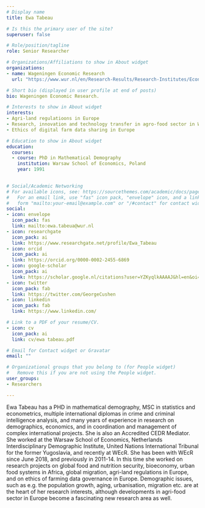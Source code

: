 ```yaml
---
# Display name
title: Ewa Tabeau

# Is this the primary user of the site?
superuser: false

# Role/position/tagline
role: Senior Researcher

# Organizations/Affiliations to show in About widget
organizations:
- name: Wageningen Economic Research
  url: "https://www.wur.nl/en/Research-Results/Research-Institutes/Economic-Research.htm"

# Short bio (displayed in user profile at end of posts)
bio: Wageningen Economic Research.

# Interests to show in About widget
interests:
- Agri-land regulatioons in Europe
- Research, innovation and technology transfer in agro-food sector in Western Balkans
- Ethics of digital farm data sharing in Europe

# Education to show in About widget
education:
  courses:
  - course: PhD in Mathematical Demography
    institution: Warsaw School of Economics, Poland
    year: 1991

  
# Social/Academic Networking
# For available icons, see: https://sourcethemes.com/academic/docs/page-builder/#icons
#   For an email link, use "fas" icon pack, "envelope" icon, and a link in the
#   form "mailto:your-email@example.com" or "/#contact" for contact widget.
social:
- icon: envelope
  icon_pack: fas
  link: mailto:ewa.tabeua@wur.nl
- icon: researchgate
  icon_pack: ai
  link: https://www.researchgate.net/profile/Ewa_Tabeau
- icon: orcid
  icon_pack: ai
  link: https://orcid.org/0000-0002-2455-6869 
- icon: google-scholar
  icon_pack: ai
  link: https://scholar.google.nl/citations?user=YZKyqlkAAAAJ&hl=en&oi=ao
- icon: twitter
  icon_pack: fab
  link: https://twitter.com/GeorgeCushen
- icon: linkedin
  icon_pack: fab
  link: https://www.linkedin.com/

# Link to a PDF of your resume/CV.
- icon: cv
  icon_pack: ai
  link: cv/ewa tabeau.pdf

# Email for Contact widget or Gravatar
email: ""

# Organizational groups that you belong to (for People widget)
#   Remove this if you are not using the People widget.
user_groups:
- Researchers

---
```

Ewa Tabeau has a PHD in mathematical demography, MSC in statistics and econometrics, multiple international diplomas in crime and criminal intelligence analysis, and many years of experience in research on demographics, economics, and in coordination and management of complex international projects. She is also an Accredited CEDR Mediator. 
She worked at the Warsaw School of Economics, Netherlands Interdisciplinary Demographic Institute, United Nations International Tribunal for the former Yugoslavia, and recently at WEcR. She has been with WEcR since June 2018, and previously in 2011-14. In this time she worked on research projects on global food and nutrition security, bioeconomy, urban food systems in Africa, global migration, agri-land regulations in Europe, and on ethics of farming data governance in Europe. Demographic issues, such as e.g. the population growth, aging, urbanisation, migration etc. are at the heart of her research interests, although developments in agri-food sector in Europe become a fascinating new research area as well. 
